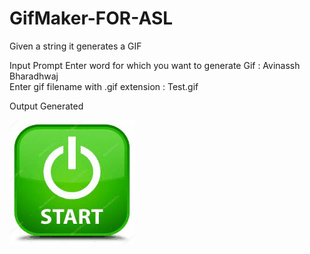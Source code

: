 # GifMaker-FOR-ASL
Given a string it generates a GIF

Input Prompt
Enter word for which you want to generate Gif : Avinassh Bharadhwaj <br />
Enter gif filename with .gif extension : Test.gif 

Output Generated

<img src="Test.gif" width="200" height="200" />
